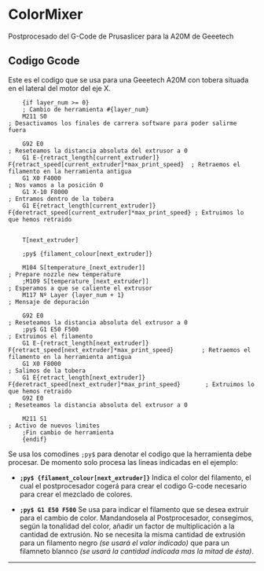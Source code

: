 # ColorMixer

Postprocesado del G-Code de Prusaslicer para la A20M de Geeetech

## Codigo Gcode

Este es el codigo que se usa para una Geeetech A20M con tobera situada en el lateral del motor del eje X.

```gcode
    {if layer_num >= 0}
    ; Cambio de herramienta #{layer_num}
    M211 S0                                                                                     ; Desactivamos los finales de carrera software para poder salirme fuera

    G92 E0                                                                                      ; Reseteamos la distancia absoluta del extrusor a 0
    G1 E-{retract_length[current_extruder]} F{retract_speed[current_extruder]*max_print_speed}  ; Retraemos el filamento en la herramienta antigua
    G1 X0 F4000                                                                                 ; Nos vamos a la posición 0
    G1 X-10 F8000                                                                               ; Entramos dentro de la tobera
    G1 E{retract_length[current_extruder]} F{deretract_speed[current_extruder]*max_print_speed} ; Extruimos lo que hemos retraido
    
    
    T[next_extruder]
    
    ;py$ {filament_colour[next_extruder]}
    
    M104 S[temperature_[next_extruder]]                                                         ; Prepare nozzle new temperature 
    ;M109 S[temperature_[next_extruder]]                                                        ; Esperamos a que se caliente el extrusor
    M117 Nº Layer {layer_num + 1}                                                               ; Mensaje de depuración
    
    G92 E0                                                                                      ; Reseteamos la distancia absoluta del extrusor a 0
    ;py$ G1 E50 F500                                                                            ; Extruimos el filamento
    G1 E-{retract_length[next_extruder]} F{retract_speed[next_extruder]*max_print_speed}        ; Retraemos el filamento en la herramienta antigua
    G1 X0 F8000                                                                                 ; Salimos de la tobera
    G1 E{retract_length[next_extruder]} F{deretract_speed[next_extruder]*max_print_speed}       ; Extruimos lo que hemos retraido
    G92 E0                                                                                      ; Reseteamos la distancia absoluta del extrusor a 0
    
    M211 S1                                                                                     ; Activo de nuevos limites
    ;Fin cambio de herramienta
    {endif}

```

Se usa los comodines `;py$` para denotar el codigo que la herramienta debe procesar. De momento solo procesa las lineas indicadas en el ejemplo:

- **`;py$ {filament_colour[next_extruder]}`** Indica el color del filamento, el cual el postprocesador cogerá para crear el codigo G-code necesario para crear el mezclado de colores.

- **`;py$ G1 E50 F500`** Se usa para indicar el filamento que se desea extruir para el cambio de color. Mandandosela al Postprocesador, consegimos, según la tonalidad del color, añadir un factor de multiplicación a la cantidad de extrusión. No se necesita la misma cantidad de extrusión para un filamento negro *(se usará el valor indicado)* que para un filamneto blannco *(se usará la cantidad indicada mas la mitad de ésta)*.

***
